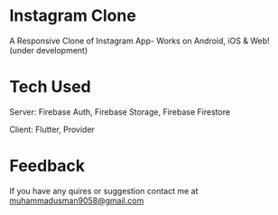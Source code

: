 # Instagram Clone
 A Responsive Clone of Instagram App- Works on Android, iOS & Web! 
(under development)


# Tech Used
 Server: Firebase Auth, Firebase Storage, Firebase Firestore

 Client: Flutter, Provider

# Feedback

If you have any quires or suggestion contact me at muhammadusman9058@gmail.com
